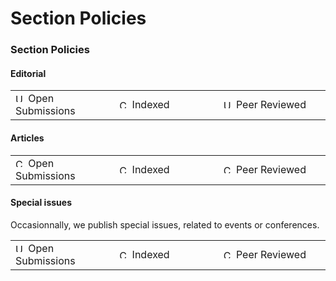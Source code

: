 # Section Policies

<div id="sectionPolicies">
<h3>Section Policies</h3>
<h4>Editorial</h4>
<table width="60%">
<tbody>
<tr>
<td width="33%"><img src="https://www.journalprivacyconfidentiality.org/lib/pkp/templates/images/icons/unchecked.gif" alt="Unchecked" width="16" height="14"> Open Submissions</td>
<td width="33%"><img src="https://www.journalprivacyconfidentiality.org/lib/pkp/templates/images/icons/checked.gif" alt="Checked" width="16" height="14"> Indexed</td>
<td width="34%"><img src="https://www.journalprivacyconfidentiality.org/lib/pkp/templates/images/icons/unchecked.gif" alt="Unchecked" width="16" height="14"> Peer Reviewed</td>
</tr>
</tbody>
</table>
<h4>Articles</h4>
<table width="60%">
<tbody>
<tr>
<td width="33%"><img src="https://www.journalprivacyconfidentiality.org/lib/pkp/templates/images/icons/checked.gif" alt="Checked" width="16" height="14"> Open Submissions</td>
<td width="33%"><img src="https://www.journalprivacyconfidentiality.org/lib/pkp/templates/images/icons/checked.gif" alt="Checked" width="16" height="14"> Indexed</td>
<td width="34%"><img src="https://www.journalprivacyconfidentiality.org/lib/pkp/templates/images/icons/checked.gif" alt="Checked" width="16" height="14"> Peer Reviewed</td>
</tr>
</tbody>
</table>
<h4>Special issues</h4>
Occasionnally, we publish special issues, related to events or conferences. 
<table width="60%">
<tbody>
<tr>
<td width="33%"><img src="https://www.journalprivacyconfidentiality.org/lib/pkp/templates/images/icons/unchecked.gif" alt="Unchecked" width="16" height="14"> Open Submissions</td>
<td width="33%"><img src="https://www.journalprivacyconfidentiality.org/lib/pkp/templates/images/icons/checked.gif" alt="Checked" width="16" height="14"> Indexed</td>
<td width="34%"><img src="https://www.journalprivacyconfidentiality.org/lib/pkp/templates/images/icons/checked.gif" alt="Checked" width="16" height="14"> Peer Reviewed</td>
</tr>
</tbody>
</table>
</div>
